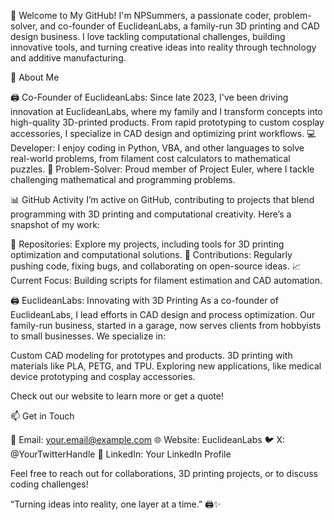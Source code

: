👋 Welcome to My GitHub!
I'm NPSummers, a passionate coder, problem-solver, and co-founder of EuclideanLabs, a family-run 3D printing and CAD design business. I love tackling computational challenges, building innovative tools, and turning creative ideas into reality through technology and additive manufacturing.

🚀 About Me

🖨️ Co-Founder of EuclideanLabs: Since late 2023, I've been driving innovation at EuclideanLabs, where my family and I transform concepts into high-quality 3D-printed products. From rapid prototyping to custom cosplay accessories, I specialize in CAD design and optimizing print workflows.
💻 Developer: I enjoy coding in Python, VBA, and other languages to solve real-world problems, from filament cost calculators to mathematical puzzles.
🧩 Problem-Solver: Proud member of Project Euler, where I tackle challenging mathematical and programming problems.



📊 GitHub Activity
I’m active on GitHub, contributing to projects that blend programming with 3D printing and computational creativity. Here’s a snapshot of my work:


🔧 Repositories: Explore my projects, including tools for 3D printing optimization and computational solutions.
🌟 Contributions: Regularly pushing code, fixing bugs, and collaborating on open-source ideas.
📈 Current Focus: Building scripts for filament estimation and CAD automation.


🖨️ EuclideanLabs: Innovating with 3D Printing
As a co-founder of EuclideanLabs, I lead efforts in CAD design and process optimization. Our family-run business, started in a garage, now serves clients from hobbyists to small businesses. We specialize in:

Custom CAD modeling for prototypes and products.
3D printing with materials like PLA, PETG, and TPU.
Exploring new applications, like medical device prototyping and cosplay accessories.

Check out our website to learn more or get a quote!

📫 Get in Touch

📧 Email: your.email@example.com
🌐 Website: EuclideanLabs
🐦 X: @YourTwitterHandle
💼 LinkedIn: Your LinkedIn Profile

Feel free to reach out for collaborations, 3D printing projects, or to discuss coding challenges!

“Turning ideas into reality, one layer at a time.” 🖨️✨
